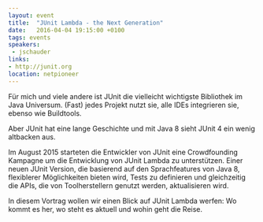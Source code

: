 ```yaml
---
layout: event
title:  "JUnit Lambda - the Next Generation"
date:   2016-04-04 19:15:00 +0100
tags: events
speakers: 
 - jschauder
links:
- http://junit.org
location: netpioneer
---
```


Für mich und viele andere ist JUnit die vielleicht wichtigste Bibliothek im Java Universum. (Fast) jedes Projekt nutzt sie, alle IDEs integrieren sie, ebenso wie Buildtools.

Aber JUnit hat eine lange Geschichte und mit Java 8 sieht JUnit 4 ein wenig altbacken aus.

Im August 2015 starteten die Entwickler von JUnit eine Crowdfounding Kampagne um die Entwicklung von JUnit  Lambda zu unterstützen. Einer neuen JUnit Version, die basierend auf den Sprachfeatures von Java 8, flexiblerer Möglichkeiten bieten wird, Tests zu definieren und gleichzeitig die APIs, die von Toolherstellern genutzt werden, aktualisieren wird.

In diesem Vortrag wollen wir einen Blick auf JUnit Lambda werfen: Wo kommt es her, wo steht es aktuell und wohin geht die Reise.